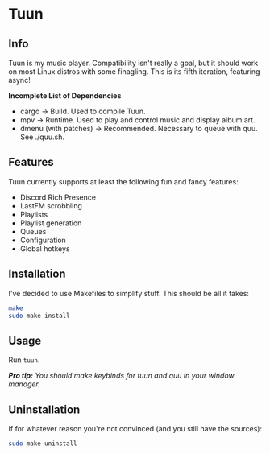 # Tuun

## Info
Tuun is my music player. Compatibility isn't really a goal, but it should work
on most Linux distros with some finagling. This is its fifth iteration,
featuring async!

**Incomplete List of Dependencies**
- cargo -> Build. Used to compile Tuun.
- mpv -> Runtime. Used to play and control music and display album art.
- dmenu (with patches) -> Recommended. Necessary to queue with quu. See ./quu.sh.

## Features
Tuun currently supports at least the following fun and fancy features:
- Discord Rich Presence
- LastFM scrobbling
- Playlists
- Playlist generation
- Queues
- Configuration
- Global hotkeys

## Installation
I've decided to use Makefiles to simplify stuff. This should be all it takes:
```bash
make
sudo make install
```

## Usage
Run `tuun`.

***Pro tip:** You should make keybinds for tuun and quu in your window manager.*

## Uninstallation
If for whatever reason you're not convinced (and you still have the sources):
```bash
sudo make uninstall
```
